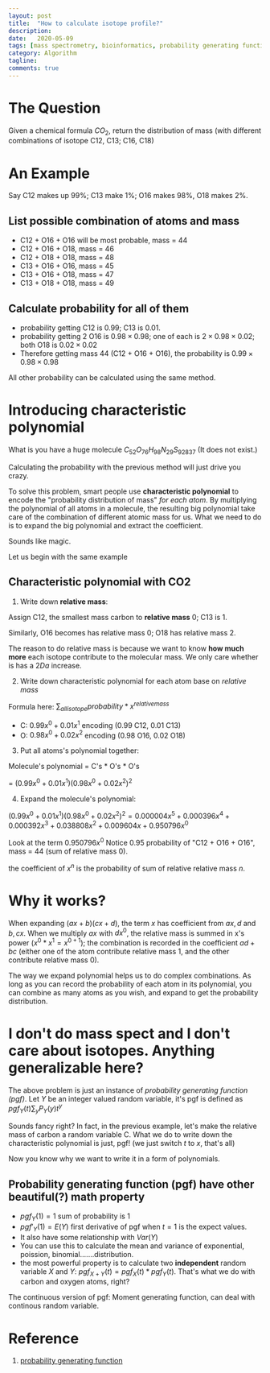 ```yaml
---
layout: post
title:  "How to calculate isotope profile?"
description:
date:   2020-05-09
tags: [mass spectrometry, bioinformatics, probability generating function]
category: Algorithm
tagline: 
comments: true
---
```

# The Question

Given a chemical formula $CO_2$, return the distribution of mass (with different combinations of isotope C12, C13; C16, C18)

# An Example

Say C12 makes up 99%; C13 make 1%; O16 makes 98%, O18 makes 2%.

## List possible combination of atoms and mass

- C12 + O16 + O16 will be most probable, mass = 44
- C12 + O16 + O18, mass = 46
- C12 + O18 + O18, mass = 48
- C13 + O16 + O16, mass = 45
- C13 + O16 + O18, mass = 47
- C13 + O18 + O18, mass = 49

## Calculate probability for all of them

- probability getting C12 is $0.99$; C13 is $0.01$.
- probability getting 2 O16 is $0.98 \times 0.98$; one of each is $2\times0.98\times0.02$; both O18 is $0.02\times0.02$
- Therefore getting mass 44 (C12 + O16 + O16), the probability is $0.99\times0.98\times0.98$

All other probability can be calculated using the same method.

# Introducing characteristic polynomial

What is you have a huge molecule $C_{52}O_{76}H_{98}N_{29}S_{92837}$ (It does not exist.)

Calculating the probability with the previous method will just drive you crazy.

To solve this problem, smart people use **characteristic polynomial** to encode the "probability distribution of mass" *for each atom*. By multiplying the polynomial of all atoms in a molecule, the resulting big polynomial take care of the combination of different atomic mass for us. What we need to do is to expand the big polynomial and extract the coefficient.

Sounds like magic.

Let us begin with the same example

## Characteristic polynomial with CO2

1. Write down **relative mass**:

Assign C12, the smallest mass carbon to **relative mass** $0$; C13 is $1$.

Similarly, O16 becomes has relative mass $0$; O18 has relative mass $2$.

The reason to do relative mass is because we want to know **how much more** each isotope contribute to the molecular mass. We only care whether is has a $2 Da$ increase.

2. Write down characteristic polynomial for each atom base on *relative mass*

Formula here: $\sum_{all isotope} probability * x^{relative mass}$

- C: $0.99 x^0 + 0.01 x^1$ encoding (0.99 C12, 0.01 C13)
- O: $0.98 x^0 + 0.02 x^2$ encoding (0.98 O16, 0.02 O18)

3. Put all atoms's polynomial together: 

Molecule's polynomial = C's * O's * O's

= $(0.99 x^0 + 0.01 x^1) (0.98 x^0 + 0.02 x^2)^2$

4. Expand the molecule's polynomial:

$(0.99 x^0 + 0.01 x^1) (0.98 x^0 + 0.02 x^2)^2 = 0.000004x^5+0.000396x^4+0.000392x^3+0.038808x^2+0.009604x+0.950796x^0$

Look at the term $0.950796x^0$ Notice 0.95 probability of "C12 + O16 + O16", mass = 44 (sum of relative mass 0). 

the coefficient of $x^n$ is the probability of sum of relative relative mass $n$.

# Why it works?

When expanding $(ax + b)(cx + d)$, the term $x$ has coefficient from $ax, d$ and $b, cx$. When we multiply $ax$ with $dx^0$, the relative mass is summed in x's power ($x^0 * x^1 = x^{0+1}$); the combination is recorded in the coefficient $ad + bc$ (either one of the atom contribute relative mass 1, and the other contribute relative mass 0). 

The way we expand polynomial helps us to do complex combinations. As long as you can record the probability of each atom in its polynomial, you can combine as many atoms as you wish, and expand to get the probability distribution.

# I don't do mass spect and I don't care about isotopes. Anything generalizable here?

The above problem is just an instance of *probability generating function (pgf)*. Let $Y$ be an integer valued random variable, it's pgf is defined as $pgf_Y(t)\sum_{y} P_Y(y) t^y$

Sounds fancy right? In fact, in the previous example, let's make the relative mass of carbon a random variable C. What we do to write down the characteristic polynomial is just, pgf! (we just switch $t$ to $x$, that's all)

Now you know why we want to write it in a form of polynomials.

## Probability generating function (pgf) have other beautiful(?) math property

- $pgf_Y(1) = 1$ sum of probability is 1
- $pgf'_Y(1) = E(Y)$ first derivative of pgf when $t=1$ is the expect values. 
- It also have some relationship with $Var(Y)$
- You can use this to calculate the mean and variance of exponential, poission, binomial.......distribution.
- the most powerful property is to calculate two **independent** random variable $X$ and $Y$: $pgf_{X+Y}(t) = pgf_{X}(t)*pgf_{Y}(t)$. That's what we do with carbon and oxygen atoms, right?

The continuous version of pgf: Moment generating function, can deal with continous random variable.



# Reference
1. [probability generating function](https://www.stat.auckland.ac.nz/~fewster/325/notes/ch4.pdf)











